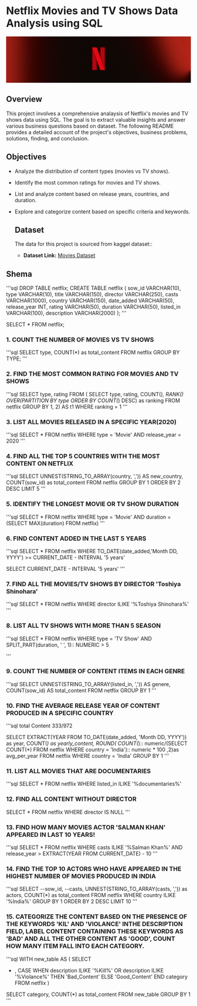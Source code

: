 # Netflix Movies and TV Shows Data Analysis using SQL

![Netflix Logo](Netflix_LinkdinHeader_N_Texture_5.png)

## Overview
This project involves a comprehensive analaysis of Netflix's movies and TV shows data using SQL. The goal is to extract valuable insights and answer various business questions based on dataset. The following README provides a detailed account of the project's objectives, business problems, solutions, finding, and conclusion.

## Objectives
- Analyze the distribution of content types (movies vs TV shows).
- Identify the most common ratings for movies and TV shows.
- List and analyze content based on release years, countries, and duration.
- Explore and categorize content based on specific criteria and keywords.

  ## Dataset

  The data for this project is sourced from kaggel dataset::
  - **Dataset Link:** [Movies Dataset](https://www.kaggle.com/datasets/octopusteam/full-netflix-dataset)
 
## Shema

'''sql
DROP TABLE netflix;
CREATE TABLE netflix
(
	sow_id VARCHAR(10),
	type VARCHAR(10),
	title VARCHAR(150),
	director VARCHAR(250),
	casts VARCHAR(1000),
	country VARCHAR(150),
	date_added VARCHAR(50),
	release_year INT,
	rating VARCHAR(50),
	duration VARCHAR(50),
	listed_in VARCHAR(100),
	description VARCHAR(2000)
);
'''

SELECT * FROM netflix;

### 1. COUNT THE NUMBER OF MOVIES VS TV SHOWS

'''sql
SELECT 
	type,
	COUNT(*) as total_content 
FROM netflix 
GROUP BY TYPE;
'''
### 2. FIND THE MOST COMMON RATING FOR MOVIES AND TV SHOWS 

'''sql
SELECT 
	type,
	rating
FROM
(
SELECT 
	type,
	rating,
	COUNT(*),
	RANK() OVER(PARTITION BY type ORDER BY COUNT(*) DESC) as ranking 
FROM netflix
GROUP BY 1, 2) AS t1
WHERE
	ranking = 1
'''

### 3. LIST ALL MOVIES RELEASED IN A SPECIFIC YEAR(2020)

'''sql
SELECT * FROM netflix
WHERE 
	type = 'Movie'
	AND
	release_year = 2020
'''

### 4. FIND ALL THE TOP 5 COUNTRIES WITH THE MOST CONTENT ON NETFLIX

'''sql
SELECT 
	UNNEST(STRING_TO_ARRAY(country, ',')) AS new_country,
	COUNT(sow_id) as total_content
FROM netflix
GROUP BY 1 
ORDER BY 2 DESC
LIMIT 5
'''

### 5. IDENTIFY THE LONGEST MOVIE OR TV SHOW DURATION

'''sql
SELECT * FROM netflix
WHERE
	type = 'Movie'
	AND 
	duration = (SELECT MAX(duration) FROM netflix)
'''

### 6. FIND CONTENT ADDED IN THE LAST 5 YEARS 

'''sql
SELECT 
	*
FROM netflix
WHERE
	TO_DATE(date_added,'Month DD, YYYY') >= CURRENT_DATE - INTERVAL '5 years'

SELECT CURRENT_DATE - INTERVAL '5 years'
'''

### 7. FIND ALL THE MOVIES/TV SHOWS BY DIRECTOR 'Toshiya Shinohara'

'''sql
SELECT * FROM netflix
WHERE director ILIKE '%Toshiya Shinohara%'
'''

### 8. LIST ALL TV SHOWS WITH MORE THAN 5 SEASON 

'''sql
SELECT
	*
FROM netflix
WHERE 
	type = 'TV Show'
	AND
	SPLIT_PART(duration, ' ', 1):: NUMERIC > 5 

'''
### 9. COUNT THE NUMBER OF CONTENT ITEMS IN EACH GENRE

'''sql
SELECT 
	UNNEST(STRING_TO_ARRAY(listed_in, ',')) AS genere,
	COUNT(sow_id) AS total_content
FROM netflix
GROUP BY 1
'''

### 10. FIND THE AVERAGE RELEASE YEAR OF CONTENT PRODUCED IN A SPECIFIC COUNTRY

'''sql
total Content 333/972

SELECT 
	EXTRACT(YEAR FROM TO_DATE(date_added, 'Month DD, YYYY')) as year,
	COUNT(*) as yearly_content,
	ROUND(
	COUNT(*):: numeric/(SELECT COUNT(*) FROM netflix WHERE country = 'India'):: numeric * 100
	,2)as avg_per_year
FROM netflix
WHERE country = 'India'
GROUP BY 1
'''

### 11. LIST ALL MOVIES THAT ARE DOCUMENTARIES

'''sql
SELECT * FROM netflix
WHERE
	listed_in ILIKE '%documentaries%'
	
### 12. FIND ALL CONTENT WITHOUT DIRECTOR

SELECT * FROM netflix
WHERE
	director IS NULL
'''

### 13. FIND HOW MANY MOVIES ACTOR 'SALMAN KHAN' APPEARED IN LAST 10 YEARS!

'''sql
SELECT * FROM netflix
WHERE
	casts ILIKE '%Salman Khan%'
	AND 
	release_year > EXTRACT(YEAR FROM CURRENT_DATE) - 10
'''

### 14. FIND THE TOP 10 ACTORS WHO HAVE APPEARED IN THE HIGHEST NUMBER OF MOVIES PRODUCED IN INDIA

'''sql
SELECT
--sow_id,
--casts,
UNNEST(STRING_TO_ARRAY(casts, ',')) as actors,
COUNT(*) as total_content
FROM netflix
WHERE country ILIKE '%India%'
GROUP BY 1
ORDER BY 2 DESC 
LIMIT 10
'''

### 15. CATEGORIZE THE CONTENT BASED ON THE PRESENCE OF THE KEYWORDS 'KIL' AND 'VIOLANCE' INTHE DESCRIPTION FIELD, LABEL CONTENT CONTAINING THESE KEYWORDS AS 'BAD' AND ALL THE OTHER CONTENT AS 'GOOD', COUNT HOW MANY ITEM FALL INTO EACH CATEGORY.

'''sql
WITH new_table
AS
(
SELECT 
* ,
	CASE
	WHEN description ILIKE '%Kill%' OR 
		description ILIKE '%Violance%' THEN 'Bad_Content'
		ELSE 'Good_Content'
	END category
FROM netflix
)

SELECT 
	category,
	COUNT(*) as total_content
FROM new_table
GROUP BY 1
'''
